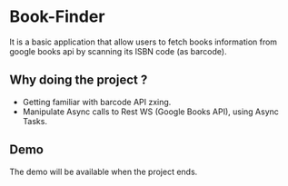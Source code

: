 # Book-Finder
It is a basic application that allow users to fetch books information from google books api by scanning its ISBN code (as barcode).

## Why doing the project ? 
* Getting familiar with barcode API zxing.
* Manipulate Async calls to Rest WS (Google Books API), using Async Tasks.

## Demo
The demo will be available when the project ends. 

